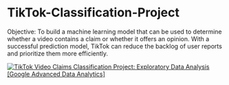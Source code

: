 # TikTok-Classification-Project
Objective: To build a machine learning model that can be used to determine whether a video contains a claim or whether it offers an opinion. With a successful prediction model, TikTok can reduce the backlog of user reports and prioritize them more efficiently.

<div class='tableauPlaceholder' id='viz1707362522752' style='position: relative'><noscript><a href='#'><img alt='TikTok Video Claims Classification Project: Exploratory Data Analysis [Google Advanced Data Analytics] ' src='https:&#47;&#47;public.tableau.com&#47;static&#47;images&#47;Ti&#47;TikTokVideoClaimsClassificationProjectExploratoryDataAnalysisStory&#47;Story1&#47;1_rss.png' style='border: none' /></a></noscript><object class='tableauViz'  style='display:none;'><param name='host_url' value='https%3A%2F%2Fpublic.tableau.com%2F' /> <param name='embed_code_version' value='3' /> <param name='site_root' value='' /><param name='name' value='TikTokVideoClaimsClassificationProjectExploratoryDataAnalysisStory&#47;Story1' /><param name='tabs' value='no' /><param name='toolbar' value='yes' /><param name='static_image' value='https:&#47;&#47;public.tableau.com&#47;static&#47;images&#47;Ti&#47;TikTokVideoClaimsClassificationProjectExploratoryDataAnalysisStory&#47;Story1&#47;1.png' /> <param name='animate_transition' value='yes' /><param name='display_static_image' value='yes' /><param name='display_spinner' value='yes' /><param name='display_overlay' value='yes' /><param name='display_count' value='yes' /><param name='language' value='en-US' /></object></div>                <script type='text/javascript'>                    var divElement = document.getElementById('viz1707362522752');                    var vizElement = divElement.getElementsByTagName('object')[0];                    vizElement.style.width='1016px';vizElement.style.height='991px';                    var scriptElement = document.createElement('script');                    scriptElement.src = 'https://public.tableau.com/javascripts/api/viz_v1.js';                    vizElement.parentNode.insertBefore(scriptElement, vizElement);                </script>
